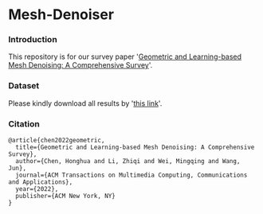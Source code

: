 # Mesh-Denoiser

### Introduction
This repository is for our survey paper '[Geometric and Learning-based Mesh Denoising: A Comprehensive Survey](https://arxiv.org/pdf/2209.00841.pdf)'.

### Dataset
Please kindly download all results by '[this link](https://drive.google.com/file/d/1Aeda2Lo9AFEWva5L7C6XyArN4Ua0zZH2/view?usp=sharing)'.

### Citation
```
@article{chen2022geometric,
  title={Geometric and Learning-based Mesh Denoising: A Comprehensive Survey},
  author={Chen, Honghua and Li, Zhiqi and Wei, Mingqing and Wang, Jun},
  journal={ACM Transactions on Multimedia Computing, Communications and Applications},
  year={2022},
  publisher={ACM New York, NY}
}
```
